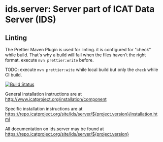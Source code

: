 # ids.server: Server part of ICAT Data Server (IDS)

## Linting
The Prettier Maven Plugin is used for linting. it is configured for "check" while build. That's why a build will fail when the files haven't the right format.
execute `mvn prettier:write` before.

TODO: execute `mvn prettier:wite` while local build but only the `check` while CI build.

[![Build Status](https://github.com/icatproject/ids.server/workflows/CI%20Build/badge.svg?branch=master)](https://github.com/icatproject/ids.server/actions?query=workflow%3A%22CI+Build%22)

General installation instructions are at http://www.icatproject.org/installation/component

Specific installation instructions are
at https://repo.icatproject.org/site/ids/server/${project.version}/installation.html

All documentation on ids.server may be found at https://repo.icatproject.org/site/ids/server/${project.version}

